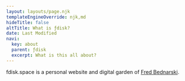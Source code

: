 ```yaml
---
layout: layouts/page.njk
templateEngineOverride: njk,md
hideTitle: false
altTitle: What is ƒdisk?
date: Last Modified
navi:
  key: about
  parent: ƒdisk
  excerpt: What is this all about?
---
```


fdisk.space is a personal website and digital garden of [Fred Bednarski](/author). 